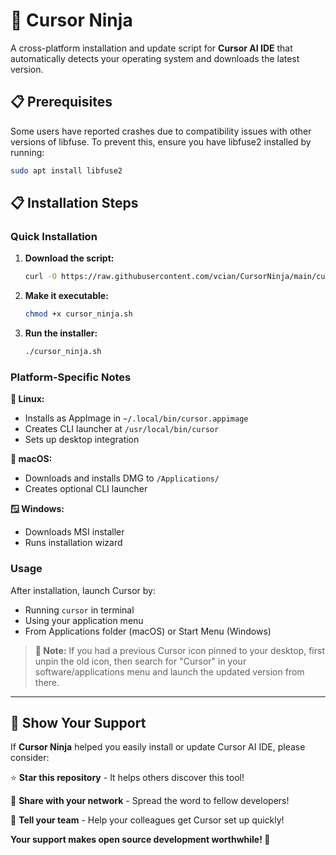 # 🚀 Cursor Ninja

A cross-platform installation and update script for **Cursor AI IDE** that automatically detects your operating system and downloads the latest version.

## 📋 Prerequisites

Some users have reported crashes due to compatibility issues with other versions of libfuse. To prevent this, ensure you have libfuse2 installed by running:

```bash
sudo apt install libfuse2
```

## 📋 Installation Steps

### Quick Installation

1. **Download the script:**
   ```bash
   curl -O https://raw.githubusercontent.com/vcian/CursorNinja/main/cursor_ninja.sh
   ```

2. **Make it executable:**
   ```bash
   chmod +x cursor_ninja.sh
   ```

3. **Run the installer:**
   ```bash
   ./cursor_ninja.sh
   ```

### Platform-Specific Notes

**🐧 Linux:** 
- Installs as AppImage in `~/.local/bin/cursor.appimage`
- Creates CLI launcher at `/usr/local/bin/cursor`
- Sets up desktop integration

**🍎 macOS:** 
- Downloads and installs DMG to `/Applications/`
- Creates optional CLI launcher

**🪟 Windows:** 
- Downloads MSI installer
- Runs installation wizard

### Usage

After installation, launch Cursor by:
- Running `cursor` in terminal
- Using your application menu
- From Applications folder (macOS) or Start Menu (Windows)

> **📌 Note:** If you had a previous Cursor icon pinned to your desktop, first unpin the old icon, then search for "Cursor" in your software/applications menu and launch the updated version from there.

---

## 💝 Show Your Support

If **Cursor Ninja** helped you easily install or update Cursor AI IDE, please consider:

⭐ **Star this repository** - It helps others discover this tool!

🔗 **Share with your network** - Spread the word to fellow developers!

📢 **Tell your team** - Help your colleagues get Cursor set up quickly!

**Your support makes open source development worthwhile! 🙏** 